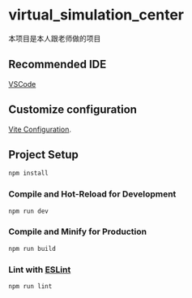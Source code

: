 # virtual_simulation_center

本项目是本人跟老师做的项目

## Recommended IDE

[VSCode](https://code.visualstudio.com/)

## Customize configuration

[Vite Configuration](https://vite.dev/config/).

## Project Setup

```sh
npm install
```

### Compile and Hot-Reload for Development

```sh
npm run dev
```

### Compile and Minify for Production

```sh
npm run build
```

### Lint with [ESLint](https://eslint.org/)

```sh
npm run lint
```
